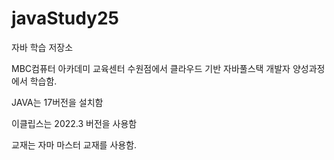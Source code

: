 # javaStudy25
자바 학습 저장소

MBC컴퓨터 아카데미 교육센터 수원점에서 클라우드 기반 자바풀스택 개발자 양성과정에서 학습함.

JAVA는 17버전을 설치함

이클립스는 2022.3 버전을 사용함

교재는 자마 마스터 교재를 사용함.
